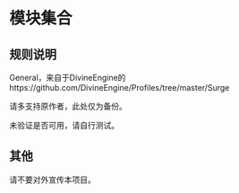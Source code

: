 # 模块集合


## 规则说明

General，来自于DivineEngine的https://github.com/DivineEngine/Profiles/tree/master/Surge

请多支持原作者，此处仅为备份。

未验证是否可用，请自行测试。



## 其他

请不要对外宣传本项目。